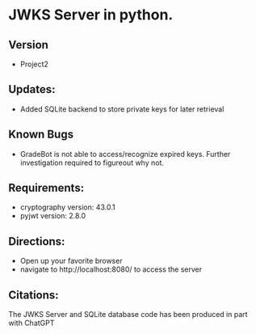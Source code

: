 # JWKS Server in python.
## Version
- Project2
## Updates:
- Added SQLite backend to store private keys for later retrieval 
## Known Bugs
- GradeBot is not able to access/recognize expired keys. Further investigation required to figureout why not.
## Requirements:
- cryptography version: 43.0.1</li>
- pyjwt version:  2.8.0</li>
## Directions:
- Open up your favorite browser
- navigate to http://localhost:8080/ to access the server 
## Citations:
The JWKS Server and SQLite database code has been produced in part with ChatGPT
